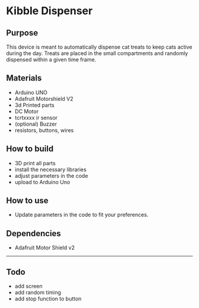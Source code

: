 # Kibble Dispenser

## Purpose

This device is meant to automatically dispense cat treats to keep cats active during the day. Treats are placed in the small compartments and randomly dispensed within a given time frame.

## Materials

- Arduino UNO
- Adafruit Motorshield V2
- 3d Printed parts
- DC Motor
- tcrtxxxx ir sensor
- (optional) Buzzer
- resistors, buttons, wires

## How to build

- 3D print all parts
- install the necessary libraries
- adjust parameters in the code
- upload to Arduino Uno

## How to use

- Update parameters in the code to fit your preferences.

## Dependencies

- Adafruit Motor Shield v2

---

## Todo

- add screen
- add random timing
- add stop function to button
